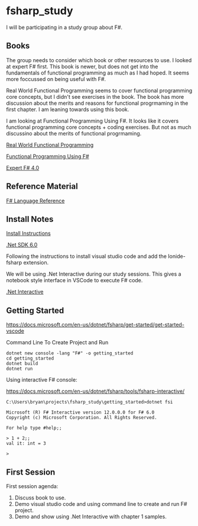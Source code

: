 # fsharp_study

I will be participating in a study group about F#.
## Books

The group needs to consider which book or other resources to use. I looked at expert F# first.
This book is newer, but does not get into the fundamentals of functional programming as much
as I had hoped. It seems more foccussed on being useful with F#.

Real World Functional Programming seems to cover functional programming core concepts, but I
didn't see exercises in the book. The book has more discussion about the merits and reasons
for functional progrmaming in the first chapter. I am leaning towards using this book.

I am looking at Functional Programming Using F#. It looks like it covers functional programming
core concepts + coding exercises. But not as much discussino about the merits of functional progrmaming.

[Real World Functional Programming](https://www.manning.com/books/real-world-functional-programming?query=real%20world%20functional%20programming)

[Functional Programming Using F#](https://www.amazon.com/Functional-Programming-Using-Michael-Hansen-ebook-dp-B00CARIB52/dp/B00CARIB52/ref=mt_other?_encoding=UTF8&me=&qid=1636733852)

[Expert F# 4.0](https://link.springer.com/book/10.1007/978-1-4842-0740-6?utm_medium=affiliate&utm_source=commission_junction&CJEVENT=25654b34436911ec81945df20a1c0e13&utm_campaign=3_nsn6445_brand_PID9069228&utm_content=de_textlink&?utm_medium=affiliate&utm_term=PID9069228)

## Reference Material

[F# Language Reference](https://docs.microsoft.com/en-us/dotnet/fsharp/language-reference/)

## Install Notes

[Install Instructions](https://docs.microsoft.com/en-us/dotnet/fsharp/get-started/install-fsharp#install-f-with-visual-studio-code)

[.Net SDK 6.0](https://dotnet.microsoft.com/download/dotnet/thank-you/sdk-6.0.100-windows-x64-installer)

Following the instructions to install visual studio code and add the Ionide-fsharp extension.


We will be using .Net Interactive during our study sessions. This gives a notebook style interface in VSCode to execute F# code.

[.Net Interactive](https://marketplace.visualstudio.com/items?itemName=ms-dotnettools.dotnet-interactive-vscode)


## Getting Started

https://docs.microsoft.com/en-us/dotnet/fsharp/get-started/get-started-vscode

Command Line To Create Project and Run

```
dotnet new console -lang "F#" -o getting_started
cd getting_started
dotnet build
dotnet run
```

Using interactive F# console:

https://docs.microsoft.com/en-us/dotnet/fsharp/tools/fsharp-interactive/

```
C:\Users\bryan\projects\fsharp_study\getting_started>dotnet fsi

Microsoft (R) F# Interactive version 12.0.0.0 for F# 6.0
Copyright (c) Microsoft Corporation. All Rights Reserved.

For help type #help;;

> 1 + 2;;
val it: int = 3

>
```


## First Session

First session agenda:

1. Discuss book to use.
2. Demo visual studio code and using command line to create and run F# project.
3. Demo and show using .Net Interactive with chapter 1 samples.

